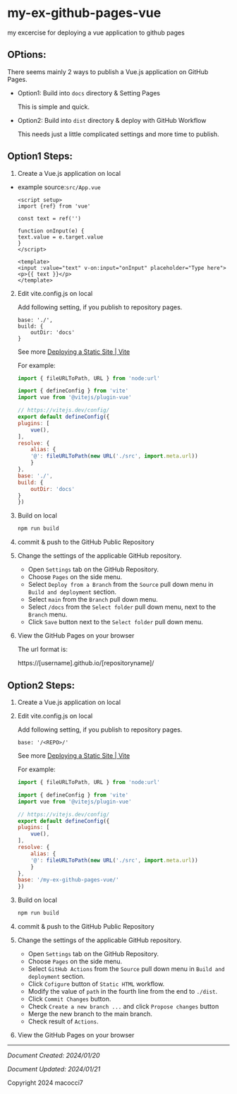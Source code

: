 # my-ex-github-pages-vue

my excercise for deploying a vue application to github pages

## OPtions:

There seems mainly 2 ways to publish a Vue.js application on GitHub Pages.

- Option1: Build into `docs` directory & Setting Pages

  This is simple and quick.

- Option2: Build into `dist` directory & deploy with GitHub Workflow

  This needs just a little complicated settings and more time to publish.

## Option1 Steps:

1. Create a Vue.js application on local

- example source:`src/App.vue`

    ```Vue
    <script setup>
    import {ref} from 'vue'

    const text = ref('')

    function onInput(e) {
    text.value = e.target.value
    }
    </script>

    <template>
    <input :value="text" v-on:input="onInput" placeholder="Type here">
    <p>{{ text }}</p>
    </template>
    ```

2. Edit vite.config.js on local

    Add following setting, if you publish to repository pages.

    ```
    base: './',
    build: {
        outDir: 'docs'
    }
    ```

    See more [Deploying a Static Site | Vite](https://vitejs.dev/guide/static-deploy.html)

    For example:

    ```javascript
    import { fileURLToPath, URL } from 'node:url'

    import { defineConfig } from 'vite'
    import vue from '@vitejs/plugin-vue'

    // https://vitejs.dev/config/
    export default defineConfig({
    plugins: [
        vue(),
    ],
    resolve: {
        alias: {
        '@': fileURLToPath(new URL('./src', import.meta.url))
        }
    },
    base: './',
    build: {
        outDir: 'docs'
    }
    })
    ```

3. Build on local

    ```bash
    npm run build
    ```

4. commit & push to the GitHub Public Repository

5. Change the settings of the applicable GitHub repository.

    - Open `Settings` tab on the GitHub Repository.
    - Choose `Pages` on the side menu.
    - Select `Deploy from a Branch` from the `Source` pull down menu in `Build and deployment` section.
    - Select `main` from the `Branch` pull down menu.
    - Select `/docs` from the `Select folder` pull down menu, next to the `Branch` menu.
    - Click `Save` button next to the `Select folder` pull down menu.

6. View the GitHub Pages on your browser

    The url format is:
    
    https://[username].github.io/[repositoryname]/

## Option2 Steps:

1. Create a Vue.js application on local

2. Edit vite.config.js on local

    Add following setting, if you publish to repository pages.

    ```
    base: '/<REPO>/'
    ```

    See more [Deploying a Static Site | Vite](https://vitejs.dev/guide/static-deploy.html)

    For example:

    ```javascript
    import { fileURLToPath, URL } from 'node:url'

    import { defineConfig } from 'vite'
    import vue from '@vitejs/plugin-vue'

    // https://vitejs.dev/config/
    export default defineConfig({
    plugins: [
        vue(),
    ],
    resolve: {
        alias: {
        '@': fileURLToPath(new URL('./src', import.meta.url))
        }
    },
    base: '/my-ex-github-pages-vue/'
    })
    ```

3. Build on local

    ```bash
    npm run build
    ```

4. commit & push to the GitHub Public Repository

5. Change the settings of the applicable GitHub repository.

    - Open `Settings` tab on the GitHub Repository.
    - Choose `Pages` on the side menu.
    - Select `GitHub Actions` from the `Source` pull down menu in `Build and deployment` section.
    - Click `Cofigure` button of `Static HTML` workflow.
    - Modify the value of `path` in the fourth line from the end to `./dist`.
    - Click `Commit Changes` button.
    - Check `Create a new branch ...` and click `Propose changes` button
    - Merge the new branch to the main branch.
    - Check result of `Actions`.

6. View the GitHub Pages on your browser

***

*Document Created: 2024/01/20*

*Document Updated: 2024/01/21*

Copyright 2024 macocci7
